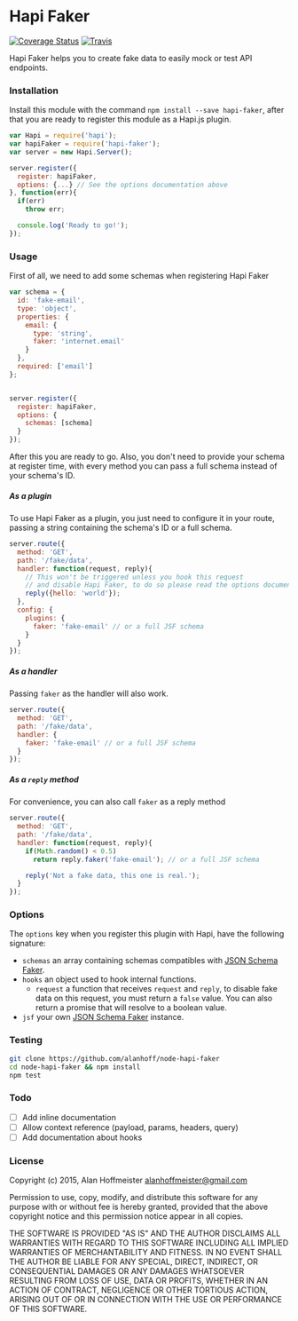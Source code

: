 # Hapi Faker 
[![Coverage Status](https://coveralls.io/repos/alanhoff/node-hapi-faker/badge.svg?branch=master)][2]
[![Travis](https://travis-ci.org/alanhoff/node-hapi-faker.svg)][1]

Hapi Faker helps you to create fake data to easily mock or test API endpoints.

### Installation

Install this module with the command `npm install --save hapi-faker`, after that
you are ready to register this module as a Hapi.js plugin.

```javascript
var Hapi = require('hapi');
var hapiFaker = require('hapi-faker');
var server = new Hapi.Server();

server.register({
  register: hapiFaker,
  options: {...} // See the options documentation above
}, function(err){
  if(err)
    throw err;

  console.log('Ready to go!');
});
```

### Usage

First of all, we need to add some schemas when registering Hapi Faker

```javascript
var schema = {
  id: 'fake-email',
  type: 'object',
  properties: {
    email: {
      type: 'string',
      faker: 'internet.email'
    }
  },
  required: ['email']
};


server.register({
  register: hapiFaker,
  options: {
    schemas: [schema]
  }
});
```

After this you are ready to go. Also, you don't need to provide your schema at
register time, with every method you can pass a full schema instead of your
schema's ID.

##### As a plugin

To use Hapi Faker as a plugin, you just need to configure it in your route,
passing a string containing the schema's ID or a full schema.

```javascript
server.route({
  method: 'GET',
  path: '/fake/data',
  handler: function(request, reply){
    // This won't be triggered unless you hook this request
    // and disable Hapi Faker, to do so please read the options documentation
    reply({hello: 'world'});
  },
  config: {
    plugins: {
      faker: 'fake-email' // or a full JSF schema
    }
  }
});
```

##### As a handler

Passing `faker` as the handler will also work.

```javascript
server.route({
  method: 'GET',
  path: '/fake/data',
  handler: {
    faker: 'fake-email' // or a full JSF schema
  }
});
```

##### As a `reply` method

For convenience, you can also call `faker` as a reply method

```javascript
server.route({
  method: 'GET',
  path: '/fake/data',
  handler: function(request, reply){
    if(Math.random() < 0.5)
      return reply.faker('fake-email'); // or a full JSF schema

    reply('Not a fake data, this one is real.');
  }
});
```

### Options

The `options` key when you register this plugin with Hapi, have the following
signature:

* `schemas` an array containing schemas compatibles with [JSON Schema Faker][0].
* `hooks` an object used to hook internal functions.
  * `request` a function that receives `request` and `reply`, to disable fake
  data on this request, you must return a `false` value. You can also return a
  promise that will resolve to a boolean value.
* `jsf` your own [JSON Schema Faker][0] instance. 

### Testing

```bash
git clone https://github.com/alanhoff/node-hapi-faker
cd node-hapi-faker && npm install
npm test
```

### Todo

- [ ] Add inline documentation
- [ ] Allow context reference (payload, params, headers, query)
- [ ] Add documentation about hooks

### License

Copyright (c) 2015, Alan Hoffmeister <alanhoffmeister@gmail.com>

Permission to use, copy, modify, and distribute this software for any
purpose with or without fee is hereby granted, provided that the above
copyright notice and this permission notice appear in all copies.

THE SOFTWARE IS PROVIDED "AS IS" AND THE AUTHOR DISCLAIMS ALL WARRANTIES
WITH REGARD TO THIS SOFTWARE INCLUDING ALL IMPLIED WARRANTIES OF
MERCHANTABILITY AND FITNESS. IN NO EVENT SHALL THE AUTHOR BE LIABLE FOR
ANY SPECIAL, DIRECT, INDIRECT, OR CONSEQUENTIAL DAMAGES OR ANY DAMAGES
WHATSOEVER RESULTING FROM LOSS OF USE, DATA OR PROFITS, WHETHER IN AN
ACTION OF CONTRACT, NEGLIGENCE OR OTHER TORTIOUS ACTION, ARISING OUT OF
OR IN CONNECTION WITH THE USE OR PERFORMANCE OF THIS SOFTWARE.

[0]: https://github.com/pateketrueke/json-schema-faker
[1]: https://travis-ci.org/alanhoff/node-hapi-faker
[2]: https://coveralls.io/r/alanhoff/node-hapi-faker?branch=master
